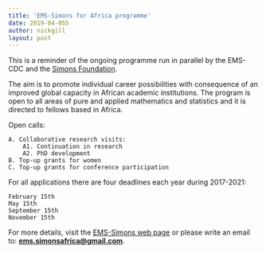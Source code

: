 ```yaml
---
title: 'EMS-Simons for Africa programme'
date: 2019-04-055
author: nickgill
layout: post
---
```


This is a reminder of the ongoing programme run in parallel by the EMS-CDC and the <a href = "https://www.simonsfoundation.org/">Simons Foundation</a>. 

The aim is to promote individual career possibilities with consequence of an improved global capacity in African academic institutions. The program is open to all areas of pure and applied mathematics and statistics and it is directed to fellows based in Africa.

Open calls:

    A. Collaborative research visits:
        A1. Continuation in research
        A2. PhD development
    B. Top-up grants for women
    C. Top-up grants for conference participation

For all applications there are four deadlines each year during 2017-2021:

    February 15th
    May 15th
    September 15th
    November 15th

For more details, visit the <a href ="https://euro-math-soc.eu/ems-simons-africa">EMS-Simons web page</a> or please write an email to: **ems.simonsafrica@gmail.com**.

